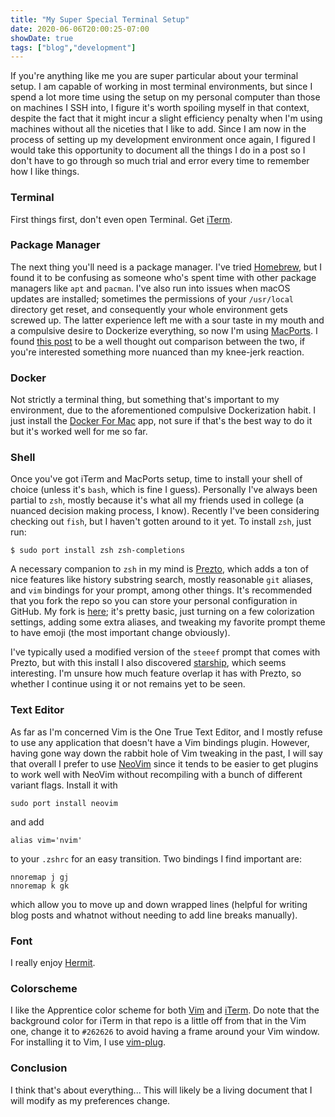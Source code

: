 ```yaml
---
title: "My Super Special Terminal Setup"
date: 2020-06-06T20:00:25-07:00
showDate: true
tags: ["blog","development"]
---
```


If you're anything like me you are super particular about your terminal setup. I am capable of working in most terminal environments, but since I spend a lot more time using the setup on my personal computer than those on machines I SSH into, I figure it's worth spoiling myself in that context, despite the fact that it might incur a slight efficiency penalty when I'm using machines without all the niceties that I like to add. Since I am now in the process of setting up my development environment once again, I figured I would take this opportunity to document all the things I do in a post so I don't have to go through so much trial and error every time to remember how I like things.

### Terminal

First things first, don't even open Terminal. Get [iTerm](https://www.iterm2.com).

### Package Manager

The next thing you'll need is a package manager. I've tried [Homebrew](https://brew.sh), but I found it to be confusing as someone who's spent time with other package managers like `apt` and `pacman`. I've also run into issues when macOS updates are installed; sometimes the permissions of your `/usr/local` directory get reset, and consequently your whole environment gets screwed up. The latter experience left me with a sour taste in my mouth and a compulsive desire to Dockerize everything, so now I'm using [MacPorts](https://www.macports.org). I found [this post](https://saagarjha.com/blog/2019/04/26/thoughts-on-macos-package-managers/) to be a well thought out comparison between the two, if you're interested something more nuanced than my knee-jerk reaction.

### Docker

Not strictly a terminal thing, but something that's important to my environment, due to the aforementioned compulsive Dockerization habit. I just install the [Docker For Mac](https://hub.docker.com/editions/community/docker-ce-desktop-mac/) app, not sure if that's the best way to do it but it's worked well for me so far.

### Shell

Once you've got iTerm and MacPorts setup, time to install your shell of choice (unless it's `bash`, which is fine I guess). Personally I've always been partial to `zsh`, mostly because it's what all my friends used in college (a nuanced decision making process, I know). Recently I've been considering checking out `fish`, but I haven't gotten around to it yet. To install `zsh`, just run:

```
$ sudo port install zsh zsh-completions
```

A necessary companion to `zsh` in my mind is [Prezto](https://github.com/sorin-ionescu/prezto), which adds a ton of nice features like history substring search, mostly reasonable `git` aliases, and `vim` bindings for your prompt, among other things. It's recommended that you fork the repo so you can store your personal configuration in GitHub. My fork is [here](https://github.com/jordancrane/prezto); it's pretty basic, just turning on a few colorization settings, adding some extra aliases, and tweaking my favorite prompt theme to have emoji (the most important change obviously).

I've typically used a modified version of the `steeef` prompt that comes with Prezto, but with this install I also discovered [starship](https://starship.rs), which seems interesting. I'm unsure how much feature overlap it has with Prezto, so whether I continue using it or not remains yet to be seen.

### Text Editor

As far as I'm concerned Vim is the One True Text Editor, and I mostly refuse to use any application that doesn't have a Vim bindings plugin. However, having gone way down the rabbit hole of Vim tweaking in the past, I will say that overall I prefer to use [NeoVim](https://neovim.io) since it tends to be easier to get plugins to work well with NeoVim without recompiling with a bunch of different variant flags. Install it with

```
sudo port install neovim
```

and add

```
alias vim='nvim'
```

to your `.zshrc` for an easy transition. Two bindings I find important are:

```
nnoremap j gj
nnoremap k gk
```

which allow you to move up and down wrapped lines (helpful for writing blog posts and whatnot without needing to add line breaks manually).

### Font

I really enjoy [Hermit](https://pcaro.es/p/hermit/).

### Colorscheme

I like the Apprentice color scheme for both [Vim](https://github.com/romainl/Apprentice) and [iTerm](https://github.com/romainl/apprentice-colorschemes). Do note that the background color for iTerm in that repo is a little off from that in the Vim one, change it to `#262626` to avoid having a frame around your Vim window. For installing it to Vim, I use [vim-plug](https://github.com/junegunn/vim-plug).

### Conclusion

I think that's about everything... This will likely be a living document that I will modify as my preferences change.
